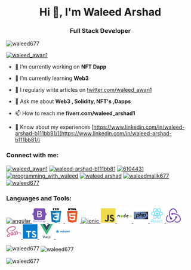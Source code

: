 <h1 align="center">Hi 👋, I'm Waleed Arshad</h1>
<h3 align="center">Full Stack Developer</h3>

<p align="left"> <img src="https://komarev.com/ghpvc/?username=waleed677&label=Profile%20views&color=0e75b6&style=flat" alt="waleed677" /> </p>

<p align="left"> <a href="https://twitter.com/waleed_awan1" target="blank"><img src="https://img.shields.io/twitter/follow/waleed_awan1?logo=twitter&style=for-the-badge" alt="waleed_awan1" /></a> </p>

- 🔭 I’m currently working on **NFT Dapp**

- 🌱 I’m currently learning **Web3**

- 📝 I regularly write articles on [twitter.com/waleed_awan1](twitter.com/waleed_awan1)

- 💬 Ask me about **Web3 , Solidity, NFT's ,Dapps**

- 📫 How to reach me **fiverr.com/waleed_arshad1**

- 📄 Know about my experiences [https://www.linkedin.com/in/waleed-arshad-b111bb81/](https://www.linkedin.com/in/waleed-arshad-b111bb81/)

<h3 align="left">Connect with me:</h3>
<p align="left">
<a href="https://twitter.com/waleed_awan1" target="blank"><img align="center" src="https://raw.githubusercontent.com/rahuldkjain/github-profile-readme-generator/master/src/images/icons/Social/twitter.svg" alt="waleed_awan1" height="30" width="40" /></a>
<a href="https://linkedin.com/in/waleed-arshad-b111bb81" target="blank"><img align="center" src="https://raw.githubusercontent.com/rahuldkjain/github-profile-readme-generator/master/src/images/icons/Social/linked-in-alt.svg" alt="waleed-arshad-b111bb81" height="30" width="40" /></a>
<a href="https://stackoverflow.com/users/6104431" target="blank"><img align="center" src="https://raw.githubusercontent.com/rahuldkjain/github-profile-readme-generator/master/src/images/icons/Social/stack-overflow.svg" alt="6104431" height="30" width="40" /></a>
<a href="https://instagram.com/programming_with_waleed" target="blank"><img align="center" src="https://raw.githubusercontent.com/rahuldkjain/github-profile-readme-generator/master/src/images/icons/Social/instagram.svg" alt="programming_with_waleed" height="30" width="40" /></a>
<a href="https://www.youtube.com/c/waleed arshad" target="blank"><img align="center" src="https://raw.githubusercontent.com/rahuldkjain/github-profile-readme-generator/master/src/images/icons/Social/youtube.svg" alt="waleed arshad" height="30" width="40" /></a>
<a href="https://www.hackerrank.com/waleedmalik677" target="blank"><img align="center" src="https://raw.githubusercontent.com/rahuldkjain/github-profile-readme-generator/master/src/images/icons/Social/hackerrank.svg" alt="waleedmalik677" height="30" width="40" /></a>
<a href="https://www.leetcode.com/waleed677" target="blank"><img align="center" src="https://raw.githubusercontent.com/rahuldkjain/github-profile-readme-generator/master/src/images/icons/Social/leet-code.svg" alt="waleed677" height="30" width="40" /></a>
</p>

<h3 align="left">Languages and Tools:</h3>
<p align="left"> <a href="https://angular.io" target="_blank" rel="noreferrer"> <img src="https://angular.io/assets/images/logos/angular/angular.svg" alt="angular" width="40" height="40"/> </a> <a href="https://getbootstrap.com" target="_blank" rel="noreferrer"> <img src="https://raw.githubusercontent.com/devicons/devicon/master/icons/bootstrap/bootstrap-plain-wordmark.svg" alt="bootstrap" width="40" height="40"/> </a> <a href="https://www.w3schools.com/css/" target="_blank" rel="noreferrer"> <img src="https://raw.githubusercontent.com/devicons/devicon/master/icons/css3/css3-original-wordmark.svg" alt="css3" width="40" height="40"/> </a> <a href="https://www.w3.org/html/" target="_blank" rel="noreferrer"> <img src="https://raw.githubusercontent.com/devicons/devicon/master/icons/html5/html5-original-wordmark.svg" alt="html5" width="40" height="40"/> </a> <a href="https://ionicframework.com" target="_blank" rel="noreferrer"> <img src="https://upload.wikimedia.org/wikipedia/commons/d/d1/Ionic_Logo.svg" alt="ionic" width="40" height="40"/> </a> <a href="https://developer.mozilla.org/en-US/docs/Web/JavaScript" target="_blank" rel="noreferrer"> <img src="https://raw.githubusercontent.com/devicons/devicon/master/icons/javascript/javascript-original.svg" alt="javascript" width="40" height="40"/> </a> <a href="https://nodejs.org" target="_blank" rel="noreferrer"> <img src="https://raw.githubusercontent.com/devicons/devicon/master/icons/nodejs/nodejs-original-wordmark.svg" alt="nodejs" width="40" height="40"/> </a> <a href="https://www.php.net" target="_blank" rel="noreferrer"> <img src="https://raw.githubusercontent.com/devicons/devicon/master/icons/php/php-original.svg" alt="php" width="40" height="40"/> </a> <a href="https://reactjs.org/" target="_blank" rel="noreferrer"> <img src="https://raw.githubusercontent.com/devicons/devicon/master/icons/react/react-original-wordmark.svg" alt="react" width="40" height="40"/> </a> <a href="https://redux.js.org" target="_blank" rel="noreferrer"> <img src="https://raw.githubusercontent.com/devicons/devicon/master/icons/redux/redux-original.svg" alt="redux" width="40" height="40"/> </a> <a href="https://sass-lang.com" target="_blank" rel="noreferrer"> <img src="https://raw.githubusercontent.com/devicons/devicon/master/icons/sass/sass-original.svg" alt="sass" width="40" height="40"/> </a> <a href="https://www.typescriptlang.org/" target="_blank" rel="noreferrer"> <img src="https://raw.githubusercontent.com/devicons/devicon/master/icons/typescript/typescript-original.svg" alt="typescript" width="40" height="40"/> </a> <a href="https://vuejs.org/" target="_blank" rel="noreferrer"> <img src="https://raw.githubusercontent.com/devicons/devicon/master/icons/vuejs/vuejs-original-wordmark.svg" alt="vuejs" width="40" height="40"/> </a> <a href="https://webpack.js.org" target="_blank" rel="noreferrer"> <img src="https://raw.githubusercontent.com/devicons/devicon/d00d0969292a6569d45b06d3f350f463a0107b0d/icons/webpack/webpack-original-wordmark.svg" alt="webpack" width="40" height="40"/> </a> </p>

<p><img align="left" src="https://github-readme-stats.vercel.app/api/top-langs?username=waleed677&show_icons=true&locale=en&layout=compact" alt="waleed677" /></p>

<p>&nbsp;<img align="center" src="https://github-readme-stats.vercel.app/api?username=waleed677&show_icons=true&locale=en" alt="waleed677" /></p>

<p><img align="center" src="https://github-readme-streak-stats.herokuapp.com/?user=waleed677&" alt="waleed677" /></p>
